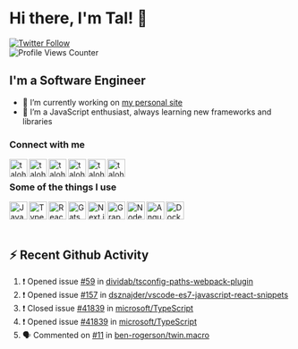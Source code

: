 # Hi there, I'm Tal! 👋
[![Twitter Follow](https://img.shields.io/twitter/follow/talohanax?color=1DA1F2&logo=twitter&style=for-the-badge)](https://twitter.com/intent/follow?original_referer=https%3A%2F%2Fgithub.com%2Ftalohana&screen_name=talohanax)  
![Profile Views Counter](https://komarev.com/ghpvc/?username=talohana)

## I'm a Software Engineer

- 🔭 I’m currently working on [my personal site][website]
- 🌱 I’m a JavaScript enthusiast, always learning new frameworks and libraries

### Connect with me

[<img align="left" alt="talohana | talohana.com" width="32px" src="https://gist.github.com/talohana/d6fb11e6b35272ea6d77ba0445ab5985/raw/3ad8f9cd95772ccf965993c65bbb66c4d2ccb0a1/brand.svg" />][website]
[<img align="left" alt="talohana | Twitter" width="32px" src="https://gist.github.com/talohana/d6fb11e6b35272ea6d77ba0445ab5985/raw/3ad8f9cd95772ccf965993c65bbb66c4d2ccb0a1/twitter.svg" />][twitter]
[<img align="left" alt="talohana | LinkedIn" width="32px" src="https://gist.github.com/talohana/d6fb11e6b35272ea6d77ba0445ab5985/raw/3ad8f9cd95772ccf965993c65bbb66c4d2ccb0a1/linkedin.svg" />][linkedin]
[<img align="left" alt="talohana | Medium" width="32px" src="https://gist.githubusercontent.com/talohana/d6fb11e6b35272ea6d77ba0445ab5985/raw/d321be7f5382f1e3b7faf5e1b549d31522269ade/medium.svg" />][medium]
[<img align="left" alt="talohana | dev.to" width="32px" src="https://gist.githubusercontent.com/talohana/d6fb11e6b35272ea6d77ba0445ab5985/raw/d321be7f5382f1e3b7faf5e1b549d31522269ade/dev-dot-to.svg" />][dev.to]
[<img align="left" alt="talohana | StackOverflow" width="32px" src="https://gist.github.com/talohana/d6fb11e6b35272ea6d77ba0445ab5985/raw/3ad8f9cd95772ccf965993c65bbb66c4d2ccb0a1/stackoverflow.svg" />][stackoverflow]

<br />

### Some of the things I use

<img align="left" alt="JavaScript" width="32px" src="https://gist.githubusercontent.com/talohana/d6fb11e6b35272ea6d77ba0445ab5985/raw/b7f5900194f193e3205547d3b03fa1b80b59ac1d/javascript.svg" />
<img align="left" alt="TypeScript" width="32px" src="https://gist.githubusercontent.com/talohana/d6fb11e6b35272ea6d77ba0445ab5985/raw/b7f5900194f193e3205547d3b03fa1b80b59ac1d/typescript.svg" />
<img align="left" alt="React" width="32px" src="https://gist.githubusercontent.com/talohana/d6fb11e6b35272ea6d77ba0445ab5985/raw/b7f5900194f193e3205547d3b03fa1b80b59ac1d/react.svg" />
<img align="left" alt="Gatsby" width="32px" src="https://gist.githubusercontent.com/talohana/d6fb11e6b35272ea6d77ba0445ab5985/raw/b7f5900194f193e3205547d3b03fa1b80b59ac1d/gatsby.svg" />
<img align="left" alt="Next.js" width="32px" src="https://gist.githubusercontent.com/talohana/d6fb11e6b35272ea6d77ba0445ab5985/raw/b7f5900194f193e3205547d3b03fa1b80b59ac1d/next-dot-js.svg" />
<img align="left" alt="GraphQL" width="32px" src="https://gist.githubusercontent.com/talohana/d6fb11e6b35272ea6d77ba0445ab5985/raw/b7f5900194f193e3205547d3b03fa1b80b59ac1d/graphql.svg" />
<img align="left" alt="Node.js" width="32px" src="https://gist.githubusercontent.com/talohana/d6fb11e6b35272ea6d77ba0445ab5985/raw/b7f5900194f193e3205547d3b03fa1b80b59ac1d/node-dot-js.svg" />
<img align="left" alt="Angular" width="32px" src="https://gist.githubusercontent.com/talohana/d6fb11e6b35272ea6d77ba0445ab5985/raw/b7f5900194f193e3205547d3b03fa1b80b59ac1d/angular.svg" />
<img align="left" alt="Docker" width="32px" src="https://gist.githubusercontent.com/talohana/d6fb11e6b35272ea6d77ba0445ab5985/raw/b7f5900194f193e3205547d3b03fa1b80b59ac1d/docker.svg" />

<br />
<br />
<br />

## :zap: Recent Github Activity

<!--START_SECTION:activity-->
1. ❗️ Opened issue [#59](https://github.com/dividab/tsconfig-paths-webpack-plugin/issues/59) in [dividab/tsconfig-paths-webpack-plugin](https://github.com/dividab/tsconfig-paths-webpack-plugin)
2. ❗️ Opened issue [#157](https://github.com/dsznajder/vscode-es7-javascript-react-snippets/issues/157) in [dsznajder/vscode-es7-javascript-react-snippets](https://github.com/dsznajder/vscode-es7-javascript-react-snippets)
3. ❗️ Closed issue [#41839](https://github.com/microsoft/TypeScript/issues/41839) in [microsoft/TypeScript](https://github.com/microsoft/TypeScript)
4. ❗️ Opened issue [#41839](https://github.com/microsoft/TypeScript/issues/41839) in [microsoft/TypeScript](https://github.com/microsoft/TypeScript)
5. 🗣 Commented on [#11](https://github.com/ben-rogerson/twin.macro/issues/11) in [ben-rogerson/twin.macro](https://github.com/ben-rogerson/twin.macro)
<!--END_SECTION:activity-->

[website]: https://talohana.com
[twitter]: https://twitter.com/talohanax
[linkedin]: https://www.linkedin.com/in/tal-ohana-8a663a146/
[medium]: https://medium.com/@tal.ohana.x
[dev.to]: https://dev.to/talohana
[stackoverflow]: https://stackoverflow.com/users/10715502/tal-ohana
